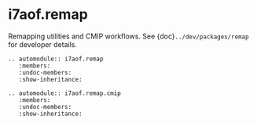 # i7aof.remap

Remapping utilities and CMIP workflows. See {doc}`../dev/packages/remap` for developer details.

```{eval-rst}
.. automodule:: i7aof.remap
   :members:
   :undoc-members:
   :show-inheritance:
```

```{eval-rst}
.. automodule:: i7aof.remap.cmip
   :members:
   :undoc-members:
   :show-inheritance:
```

